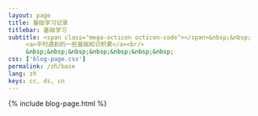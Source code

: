 ```yaml
---
layout: page
title: 基础学习记录
titlebar: 基础学习
subtitle: <span class="mega-octicon octicon-code"></span>&nbsp;&nbsp;
     <a>平时遇到的一些基础知识积累</a><br/>
     &nbsp;&nbsp;&nbsp;&nbsp;&nbsp;&nbsp;&nbsp; 
css: ['blog-page.css']
permalink: /zh/base
lang: zh
keys: cc, ds, cn
---
```


{% include blog-page.html %}